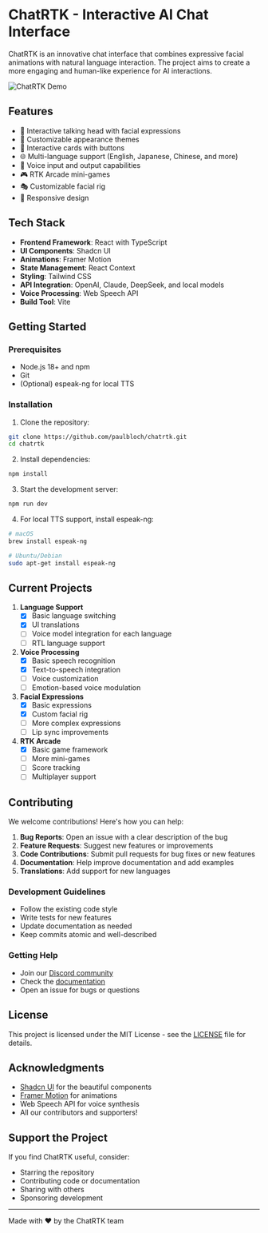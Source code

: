 # ChatRTK - Interactive AI Chat Interface

ChatRTK is an innovative chat interface that combines expressive facial animations with natural language interaction. The project aims to create a more engaging and human-like experience for AI interactions.

![ChatRTK Demo](demo.gif)

## Features

- 🤖 Interactive talking head with facial expressions
- 🎨 Customizable appearance themes
- 💬 Interactive cards with buttons
- 🌐 Multi-language support (English, Japanese, Chinese, and more)
- 🎤 Voice input and output capabilities
- 🎮 RTK Arcade mini-games
- 🎭 Customizable facial rig
- 📱 Responsive design

## Tech Stack

- **Frontend Framework**: React with TypeScript
- **UI Components**: Shadcn UI
- **Animations**: Framer Motion
- **State Management**: React Context
- **Styling**: Tailwind CSS
- **API Integration**: OpenAI, Claude, DeepSeek, and local models
- **Voice Processing**: Web Speech API
- **Build Tool**: Vite

## Getting Started

### Prerequisites

- Node.js 18+ and npm
- Git
- (Optional) espeak-ng for local TTS

### Installation

1. Clone the repository:
```bash
git clone https://github.com/paulbloch/chatrtk.git
cd chatrtk
```

2. Install dependencies:
```bash
npm install
```

3. Start the development server:
```bash
npm run dev
```

4. For local TTS support, install espeak-ng:
```bash
# macOS
brew install espeak-ng

# Ubuntu/Debian
sudo apt-get install espeak-ng
```

## Current Projects

1. **Language Support**
   - [x] Basic language switching
   - [x] UI translations
   - [ ] Voice model integration for each language
   - [ ] RTL language support

2. **Voice Processing**
   - [x] Basic speech recognition
   - [x] Text-to-speech integration
   - [ ] Voice customization
   - [ ] Emotion-based voice modulation

3. **Facial Expressions**
   - [x] Basic expressions
   - [x] Custom facial rig
   - [ ] More complex expressions
   - [ ] Lip sync improvements

4. **RTK Arcade**
   - [x] Basic game framework
   - [ ] More mini-games
   - [ ] Score tracking
   - [ ] Multiplayer support

## Contributing

We welcome contributions! Here's how you can help:

1. **Bug Reports**: Open an issue with a clear description of the bug
2. **Feature Requests**: Suggest new features or improvements
3. **Code Contributions**: Submit pull requests for bug fixes or new features
4. **Documentation**: Help improve documentation and add examples
5. **Translations**: Add support for new languages

### Development Guidelines

- Follow the existing code style
- Write tests for new features
- Update documentation as needed
- Keep commits atomic and well-described

### Getting Help

- Join our [Discord community](https://discord.gg/chatrtk)
- Check the [documentation](https://docs.chatrtk.com)
- Open an issue for bugs or questions

## License

This project is licensed under the MIT License - see the [LICENSE](LICENSE) file for details.

## Acknowledgments

- [Shadcn UI](https://ui.shadcn.com/) for the beautiful components
- [Framer Motion](https://www.framer.com/motion/) for animations
- Web Speech API for voice synthesis
- All our contributors and supporters!

## Support the Project

If you find ChatRTK useful, consider:
- Starring the repository
- Contributing code or documentation
- Sharing with others
- Sponsoring development

---

Made with ❤️ by the ChatRTK team
